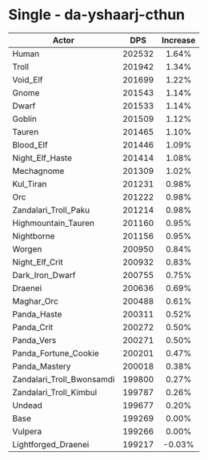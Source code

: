 # Single - da-yshaarj-cthun
| Actor | DPS | Increase |
|---|:---:|:---:|
|Human|202532|1.64%|
|Troll|201942|1.34%|
|Void_Elf|201699|1.22%|
|Gnome|201543|1.14%|
|Dwarf|201533|1.14%|
|Goblin|201509|1.12%|
|Tauren|201465|1.10%|
|Blood_Elf|201446|1.09%|
|Night_Elf_Haste|201414|1.08%|
|Mechagnome|201309|1.02%|
|Kul_Tiran|201231|0.98%|
|Orc|201222|0.98%|
|Zandalari_Troll_Paku|201214|0.98%|
|Highmountain_Tauren|201160|0.95%|
|Nightborne|201156|0.95%|
|Worgen|200950|0.84%|
|Night_Elf_Crit|200932|0.83%|
|Dark_Iron_Dwarf|200755|0.75%|
|Draenei|200636|0.69%|
|Maghar_Orc|200488|0.61%|
|Panda_Haste|200311|0.52%|
|Panda_Crit|200272|0.50%|
|Panda_Vers|200271|0.50%|
|Panda_Fortune_Cookie|200201|0.47%|
|Panda_Mastery|200018|0.38%|
|Zandalari_Troll_Bwonsamdi|199800|0.27%|
|Zandalari_Troll_Kimbul|199787|0.26%|
|Undead|199677|0.20%|
|Base|199269|0.00%|
|Vulpera|199266|0.00%|
|Lightforged_Draenei|199217|-0.03%|
